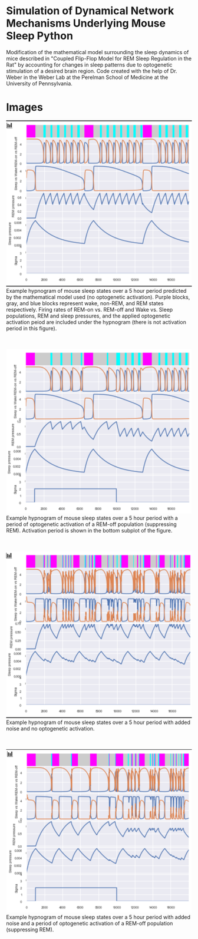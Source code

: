 # Simulation of Dynamical Network Mechanisms Underlying Mouse Sleep Python
Modification of the mathematical model surrounding the sleep dynamics of mice described in "Coupled Flip-Flop Model for REM Sleep Regulation in the Rat" by accounting for changes in sleep patterns due to optogenetic stimulation of a desired brain region. Code created with the help of Dr. Weber in the Weber Lab at the Perelman School of Medicine at the University of Pennsylvania.

# Images
![](images/No_Optogenetic_Activation_no_Noise.png)  
Example hypnogram of mouse sleep states over a 5 hour period predicted by the mathematical model used (no optogenetic activation). Purple blocks, gray, and blue blocks represent wake, non-REM, and REM states respectively. Firing rates of REM-on vs. REM-off and Wake vs. Sleep populations, REM and sleep pressures, and the applied optogenetic activation peiod are included under the hypnogram (there is not activation period in this figure).  
<br/>
<br/>  

![](images/Optogenetic_Activation_no_Noise.png)  
Example hypnogram of mouse sleep states over a 5 hour period with a period of optogenetic activation of a REM-off population (suppressing REM). Activation period is shown in the bottom subplot of the figure.  
<br/>
<br/>  

![](images/No_Optogenetic_Activation_with_Noise.png)  
Example hypnogram of mouse sleep states over a 5 hour period with added noise and no optogenetic activation.  
<br/>
<br/>  

![](images/Optogenetic_Activation_with_Noise.png)  
Example hypnogram of mouse sleep states over a 5 hour period with added noise and a period of optogenetic activation of a REM-off population (suppressing REM).  
